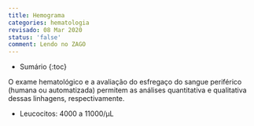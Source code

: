 ```yaml
---
title: Hemograma
categories: hematologia
revisado: 08 Mar 2020
status: 'false'
comment: Lendo no ZAGO
---
```


* Sumário
{:toc}



O exame hematológico e a avaliação do esfregaço do sangue periférico (humana ou
automatizada) permitem as análises quantitativa e qualitativa dessas linhagens, respectivamente. 

* Leucocitos: 4000 a 11000/µL 